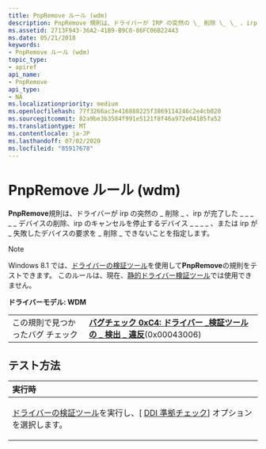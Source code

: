 ```yaml
---
title: PnpRemove ルール (wdm)
description: PnpRemove 規則は、ドライバーが IRP の突然の \_ 削除 \_ \_ 、irp が完了した \_ \_ \_ \_ デバイスの削除、irp のキャンセルを停止するデバイス \_ \_ \_ \_ 、または irp が \_ 失敗したデバイスの要求を \_ 削除 \_ できないことを指定します。
ms.assetid: 2713F943-36A2-41B9-B9C0-86FC06B22443
ms.date: 05/21/2018
keywords:
- PnpRemove ルール (wdm)
topic_type:
- apiref
api_name:
- PnpRemove
api_type:
- NA
ms.localizationpriority: medium
ms.openlocfilehash: 77f3266ac3e416888225f3869114246c2e4cb020
ms.sourcegitcommit: 82a9be3b3584f991e5121f8f46a972e04185fa52
ms.translationtype: MT
ms.contentlocale: ja-JP
ms.lasthandoff: 07/02/2020
ms.locfileid: "85917678"
---
```

# <a name="pnpremove-rule-wdm"></a>PnpRemove ルール (wdm)


**PnpRemove**規則は、ドライバーが irp の突然の \_ 削除 \_ 、irp が完了した \_ \_ \_ \_ \_ デバイスの削除、irp のキャンセルを停止するデバイス \_ \_ \_ \_ 、または irp が \_ 失敗したデバイスの要求を \_ 削除 \_ できないことを指定します。

> [!NOTE]
> Windows 8.1 では、[ドライバーの検証ツール](https://docs.microsoft.com/windows-hardware/drivers/devtest/driver-verifier)を使用して**PnpRemove**の規則をテストできます。 このルールは、現在、[静的ドライバー検証ツール](https://docs.microsoft.com/windows-hardware/drivers/devtest/static-driver-verifier)では使用できません。

 

**ドライバーモデル: WDM**

|                                   |                                                                                                                                       |
|-----------------------------------|---------------------------------------------------------------------------------------------------------------------------------------|
| この規則で見つかったバグ チェック | [**バグチェック 0xC4: ドライバー \_検証ツールの \_ 検出 \_ 違反**](https://docs.microsoft.com/windows-hardware/drivers/debugger/bug-check-0xc4--driver-verifier-detected-violation)(0x00043006) |

<a name="how-to-test"></a>テスト方法
-----------

<table>
<colgroup>
<col width="100%" />
</colgroup>
<thead>
<tr class="header">
<th align="left">実行時</th>
</tr>
</thead>
<tbody>
<tr class="odd">
<td align="left"><p><a href="https://docs.microsoft.com/windows-hardware/drivers/devtest/driver-verifier" data-raw-source="[Driver Verifier](https://docs.microsoft.com/windows-hardware/drivers/devtest/driver-verifier)">ドライバーの検証ツール</a>を実行し、[ <a href="https://docs.microsoft.com/windows-hardware/drivers/devtest/ddi-compliance-checking" data-raw-source="[DDI compliance checking](https://docs.microsoft.com/windows-hardware/drivers/devtest/ddi-compliance-checking)">DDI 準拠チェック</a>] オプションを選択します。</p></td>
</tr>
</tbody>
</table>

 

 

 





